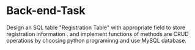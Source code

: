 # Back-end-Task
Design an SQL table "Registration Table" with appropriate field to store registration information . and implement functions of methods are CRUD operations by choosing python programinng and use MySQL database.
